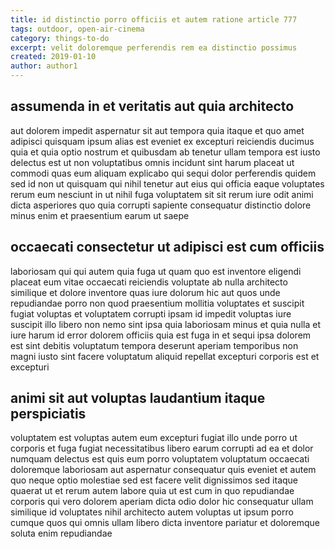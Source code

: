 ```yaml
---
title: id distinctio porro officiis et autem ratione article 777
tags: outdoor, open-air-cinema
category: things-to-do
excerpt: velit doloremque perferendis rem ea distinctio possimus
created: 2019-01-10
author: author1
---
```


## assumenda in et veritatis aut quia architecto

aut dolorem impedit aspernatur sit aut tempora quia itaque et quo amet adipisci quisquam ipsum alias est eveniet ex excepturi reiciendis ducimus quia et quia optio nostrum et quibusdam ab tenetur ullam tempora est iusto delectus est ut non voluptatibus omnis incidunt sint harum placeat ut commodi quas eum aliquam explicabo qui sequi dolor perferendis quidem sed id non ut quisquam qui nihil tenetur aut eius qui officia eaque voluptates rerum eum nesciunt in ut nihil fuga voluptatem sit sit rerum iure odit animi dicta asperiores quo quia corrupti sapiente consequatur distinctio dolore minus enim et praesentium earum ut saepe

## occaecati consectetur ut adipisci est cum officiis

laboriosam qui qui autem quia fuga ut quam quo est inventore eligendi placeat eum vitae occaecati reiciendis voluptate ab nulla architecto similique et dolore inventore quas iure dolorum hic aut quos unde repudiandae porro non quod praesentium mollitia voluptates et suscipit fugiat voluptas et voluptatem corrupti ipsam id impedit voluptas iure suscipit illo libero non nemo sint ipsa quia laboriosam minus et quia nulla et iure harum id error dolorem officiis quia est fuga in et sequi ipsa dolorem est sint debitis voluptatum tempora deserunt aperiam temporibus non magni iusto sint facere voluptatum aliquid repellat excepturi corporis est et excepturi

## animi sit aut voluptas laudantium itaque perspiciatis

voluptatem est voluptas autem eum excepturi fugiat illo unde porro ut corporis et fuga fugiat necessitatibus libero earum corrupti ad ea et dolor numquam delectus est quis eum porro voluptatem voluptatum occaecati doloremque laboriosam aut aspernatur consequatur quis eveniet et autem quo neque optio molestiae sed est facere velit dignissimos sed itaque quaerat ut et rerum autem labore quia ut est cum in quo repudiandae corporis qui vero dolorem aperiam dicta odio dolor hic consequatur ullam similique id voluptates nihil architecto autem voluptas ut ipsum porro cumque quos qui omnis ullam libero dicta inventore pariatur et doloremque soluta enim repudiandae

